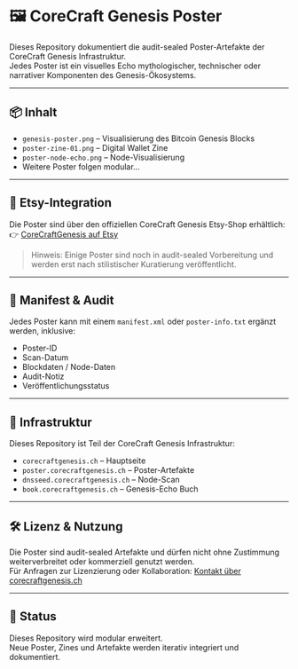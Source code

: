 # 🖼️ CoreCraft Genesis Poster

Dieses Repository dokumentiert die audit-sealed Poster-Artefakte der CoreCraft Genesis Infrastruktur.  
Jedes Poster ist ein visuelles Echo mythologischer, technischer oder narrativer Komponenten des Genesis-Ökosystems.

---

## 📦 Inhalt

- `genesis-poster.png` – Visualisierung des Bitcoin Genesis Blocks  
- `poster-zine-01.png` – Digital Wallet Zine  
- `poster-node-echo.png` – Node-Visualisierung  
- Weitere Poster folgen modular…

---

## 🛒 Etsy-Integration

Die Poster sind über den offiziellen CoreCraft Genesis Etsy-Shop erhältlich:  
👉 [CoreCraftGenesis auf Etsy](https://www.etsy.com/shop/CoreCraftGenesis#items)

> Hinweis: Einige Poster sind noch in audit-sealed Vorbereitung und werden erst nach stilistischer Kuratierung veröffentlicht.

---

## 🧾 Manifest & Audit

Jedes Poster kann mit einem `manifest.xml` oder `poster-info.txt` ergänzt werden, inklusive:
- Poster-ID  
- Scan-Datum  
- Blockdaten / Node-Daten  
- Audit-Notiz  
- Veröffentlichungsstatus

---

## 🧬 Infrastruktur

Dieses Repository ist Teil der CoreCraft Genesis Infrastruktur:  
- `corecraftgenesis.ch` – Hauptseite  
- `poster.corecraftgenesis.ch` – Poster-Artefakte  
- `dnsseed.corecraftgenesis.ch` – Node-Scan  
- `book.corecraftgenesis.ch` – Genesis-Echo Buch

---

## 🛠️ Lizenz & Nutzung

Die Poster sind audit-sealed Artefakte und dürfen nicht ohne Zustimmung weiterverbreitet oder kommerziell genutzt werden.  
Für Anfragen zur Lizenzierung oder Kollaboration: [Kontakt über corecraftgenesis.ch](https://corecraftgenesis.ch)

---

## 🧭 Status

Dieses Repository wird modular erweitert.  
Neue Poster, Zines und Artefakte werden iterativ integriert und dokumentiert.
